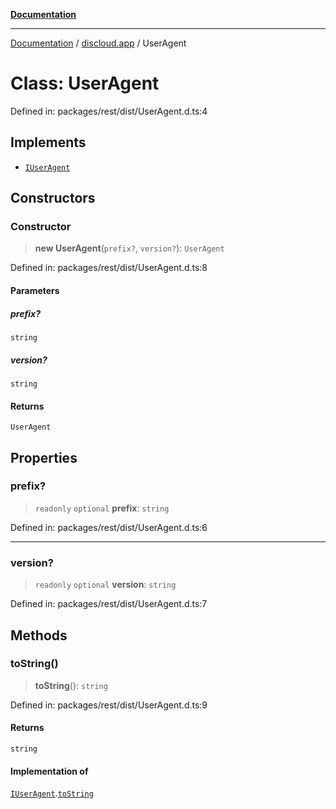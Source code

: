 [**Documentation**](../../README.md)

***

[Documentation](../../packages.md) / [discloud.app](../README.md) / UserAgent

# Class: UserAgent

Defined in: packages/rest/dist/UserAgent.d.ts:4

## Implements

- [`IUserAgent`](../interfaces/IUserAgent.md)

## Constructors

### Constructor

> **new UserAgent**(`prefix?`, `version?`): `UserAgent`

Defined in: packages/rest/dist/UserAgent.d.ts:8

#### Parameters

##### prefix?

`string`

##### version?

`string`

#### Returns

`UserAgent`

## Properties

### prefix?

> `readonly` `optional` **prefix**: `string`

Defined in: packages/rest/dist/UserAgent.d.ts:6

***

### version?

> `readonly` `optional` **version**: `string`

Defined in: packages/rest/dist/UserAgent.d.ts:7

## Methods

### toString()

> **toString**(): `string`

Defined in: packages/rest/dist/UserAgent.d.ts:9

#### Returns

`string`

#### Implementation of

[`IUserAgent`](../interfaces/IUserAgent.md).[`toString`](../interfaces/IUserAgent.md#tostring)

